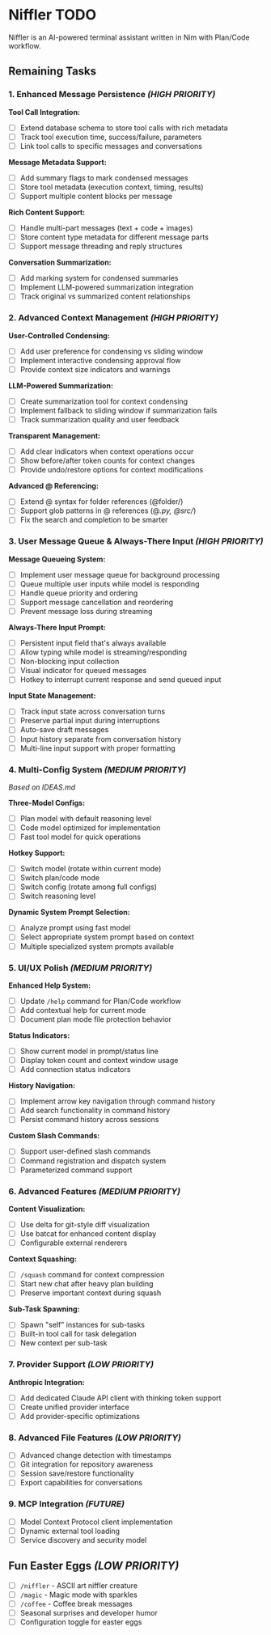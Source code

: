 # Niffler TODO

Niffler is an AI-powered terminal assistant written in Nim with Plan/Code workflow.

## Remaining Tasks

### **1. Enhanced Message Persistence** *(HIGH PRIORITY)*

**Tool Call Integration:**
- [ ] Extend database schema to store tool calls with rich metadata
- [ ] Track tool execution time, success/failure, parameters
- [ ] Link tool calls to specific messages and conversations

**Message Metadata Support:**
- [ ] Add summary flags to mark condensed messages
- [ ] Store tool metadata (execution context, timing, results)
- [ ] Support multiple content blocks per message

**Rich Content Support:**
- [ ] Handle multi-part messages (text + code + images)
- [ ] Store content type metadata for different message parts
- [ ] Support message threading and reply structures

**Conversation Summarization:**
- [ ] Add marking system for condensed summaries
- [ ] Implement LLM-powered summarization integration
- [ ] Track original vs summarized content relationships

### **2. Advanced Context Management** *(HIGH PRIORITY)*

**User-Controlled Condensing:**
- [ ] Add user preference for condensing vs sliding window
- [ ] Implement interactive condensing approval flow
- [ ] Provide context size indicators and warnings

**LLM-Powered Summarization:**
- [ ] Create summarization tool for context condensing
- [ ] Implement fallback to sliding window if summarization fails
- [ ] Track summarization quality and user feedback

**Transparent Management:**
- [ ] Add clear indicators when context operations occur
- [ ] Show before/after token counts for context changes
- [ ] Provide undo/restore options for context modifications

**Advanced @ Referencing:**
- [ ] Extend @ syntax for folder references (@folder/)
- [ ] Support glob patterns in @ references (@*.py, @src/*)
- [ ] Fix the search and completion to be smarter

### **3. User Message Queue & Always-There Input** *(HIGH PRIORITY)*

**Message Queueing System:**
- [ ] Implement user message queue for background processing
- [ ] Queue multiple user inputs while model is responding
- [ ] Handle queue priority and ordering
- [ ] Support message cancellation and reordering
- [ ] Prevent message loss during streaming

**Always-There Input Prompt:**
- [ ] Persistent input field that's always available
- [ ] Allow typing while model is streaming/responding
- [ ] Non-blocking input collection
- [ ] Visual indicator for queued messages
- [ ] Hotkey to interrupt current response and send queued input

**Input State Management:**
- [ ] Track input state across conversation turns
- [ ] Preserve partial input during interruptions
- [ ] Auto-save draft messages
- [ ] Input history separate from conversation history
- [ ] Multi-line input support with proper formatting

### **4. Multi-Config System** *(MEDIUM PRIORITY)*
*Based on IDEAS.md*

**Three-Model Configs:**
- [ ] Plan model with default reasoning level
- [ ] Code model optimized for implementation
- [ ] Fast tool model for quick operations

**Hotkey Support:**
- [ ] Switch model (rotate within current mode)
- [ ] Switch plan/code mode
- [ ] Switch config (rotate among full configs)  
- [ ] Switch reasoning level

**Dynamic System Prompt Selection:**
- [ ] Analyze prompt using fast model
- [ ] Select appropriate system prompt based on context
- [ ] Multiple specialized system prompts available

### **5. UI/UX Polish** *(MEDIUM PRIORITY)*

**Enhanced Help System:**
- [ ] Update `/help` command for Plan/Code workflow
- [ ] Add contextual help for current mode
- [ ] Document plan mode file protection behavior

**Status Indicators:**
- [ ] Show current model in prompt/status line
- [ ] Display token count and context window usage
- [ ] Add connection status indicators

**History Navigation:**
- [ ] Implement arrow key navigation through command history
- [ ] Add search functionality in command history
- [ ] Persist command history across sessions

**Custom Slash Commands:**
- [ ] Support user-defined slash commands
- [ ] Command registration and dispatch system
- [ ] Parameterized command support

### **6. Advanced Features** *(MEDIUM PRIORITY)*

**Content Visualization:**
- [ ] Use delta for git-style diff visualization
- [ ] Use batcat for enhanced content display
- [ ] Configurable external renderers

**Context Squashing:**
- [ ] `/squash` command for context compression
- [ ] Start new chat after heavy plan building
- [ ] Preserve important context during squash

**Sub-Task Spawning:**
- [ ] Spawn "self" instances for sub-tasks
- [ ] Built-in tool call for task delegation
- [ ] New context per sub-task

### **7. Provider Support** *(LOW PRIORITY)*

**Anthropic Integration:**
- [ ] Add dedicated Claude API client with thinking token support
- [ ] Create unified provider interface
- [ ] Add provider-specific optimizations

### **8. Advanced File Features** *(LOW PRIORITY)*

- [ ] Advanced change detection with timestamps
- [ ] Git integration for repository awareness
- [ ] Session save/restore functionality
- [ ] Export capabilities for conversations

### **9. MCP Integration** *(FUTURE)*

- [ ] Model Context Protocol client implementation
- [ ] Dynamic external tool loading
- [ ] Service discovery and security model

## Fun Easter Eggs *(LOW PRIORITY)*

- [ ] `/niffler` - ASCII art niffler creature
- [ ] `/magic` - Magic mode with sparkles
- [ ] `/coffee` - Coffee break messages
- [ ] Seasonal surprises and developer humor
- [ ] Configuration toggle for easter eggs
